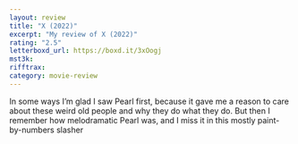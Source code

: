 ```yaml
---
layout: review
title: "X (2022)"
excerpt: "My review of X (2022)"
rating: "2.5"
letterboxd_url: https://boxd.it/3xOogj
mst3k:
rifftrax:
category: movie-review
---
```


In some ways I’m glad I saw Pearl first, because it gave me a reason to care about these weird old people and why they do what they do. But then I remember how melodramatic Pearl was, and I miss it in this mostly paint-by-numbers slasher
